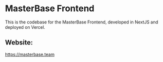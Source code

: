 # MasterBase Frontend

This is the codebase for the MasterBase Frontend, developed in NextJS and deployed on Vercel.

## Website:
https://masterbase.team
